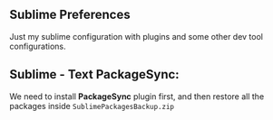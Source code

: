 ## Sublime Preferences
Just my sublime configuration with plugins and some other dev tool configurations.

## Sublime - Text PackageSync:
We need to install **PackageSync** plugin first, and then restore all the packages inside `SublimePackagesBackup.zip`
